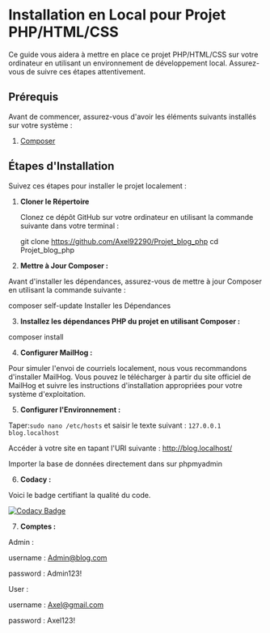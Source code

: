 # Installation en Local pour Projet PHP/HTML/CSS

Ce guide vous aidera à mettre en place ce projet PHP/HTML/CSS sur votre ordinateur en utilisant un environnement de développement local. Assurez-vous de suivre ces étapes attentivement.

## Prérequis

Avant de commencer, assurez-vous d'avoir les éléments suivants installés sur votre système :

1. [Composer](https://getcomposer.org/download/)

## Étapes d'Installation

Suivez ces étapes pour installer le projet localement :

1. **Cloner le Répertoire**

   Clonez ce dépôt GitHub sur votre ordinateur en utilisant la commande suivante dans votre terminal :


   git clone https://github.com/Axel92290/Projet_blog_php
   cd Projet_blog_php

   
2. **Mettre à Jour Composer :**

Avant d'installer les dépendances, assurez-vous de mettre à jour Composer en utilisant la commande suivante :


composer self-update
Installer les Dépendances

3. **Installez les dépendances PHP du projet en utilisant Composer :**


composer install

4. **Configurer MailHog :** 

Pour simuler l'envoi de courriels localement, nous vous recommandons d'installer MailHog. Vous pouvez le télécharger à partir du site officiel de MailHog et suivre les instructions d'installation appropriées pour votre système d'exploitation.

5. **Configurer l'Environnement :** 

Taper:`sudo nano /etc/hosts` et saisir le texte suivant : `127.0.0.1 blog.localhost`

Accéder à votre site en tapant l'URl suivante : http://blog.localhost/

Importer la base de données directement dans sur phpmyadmin

6. **Codacy :** 

Voici le badge certifiant la qualité du code.

[![Codacy Badge](https://app.codacy.com/project/badge/Grade/2e8a09b45dfc4fbbaf6fe153edec760b)](https://app.codacy.com/gh/Axel92290/Projet_blog_php/dashboard?utm_source=gh&utm_medium=referral&utm_content=&utm_campaign=Badge_grade)

7. **Comptes :** 

Admin :

username : Admin@blog.com

password : Admin123!

User : 

username :  Axel@gmail.com

password : Axel123!
